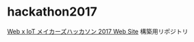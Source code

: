 # hackathon2017
[Web x IoT メイカーズハッカソン 2017 Web Site](https://browserobo.github.io/hackathon2017/) 構築用リポジトリ
